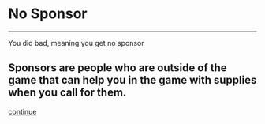# No Sponsor 
---
You did bad, meaning you get no sponsor

Sponsors are people who are outside of the game that can help you in the game with supplies when you call for them. 
---

[continue](9-entering-arena.md)
